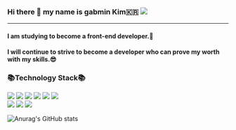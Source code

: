 ### Hi there 👋  my name is gabmin Kim🇰🇷  <img src="https://img.shields.io/badge/rlarkqals@gmail.com-EA4335?style=flat&logo=Gmail&logoColor=white"/>
<hr/>

#### I am studying to become a front-end developer.📒   

#### I will continue to strive to become a developer who can prove my worth with my skills.😎

### 📚Technology Stack📚
<img src="https://img.shields.io/badge/HTML5-E34F26?style=flat&logo=HTML5&logoColor=white"/> <img src="https://img.shields.io/badge/CSS3-1572B6?style=flat&logo=CSS3&logoColor=white"/> <img src="https://img.shields.io/badge/JavaScript-F7DF1E?style=flat&logo=JavaScript&logoColor=white"/> <img src="https://img.shields.io/badge/React-61DAFB?style=flat&logo=React&logoColor=white"/>
<img src="https://img.shields.io/badge/Redux-764ABC?style=flat&logo=Redux&logoColor=white"/> <img src="https://img.shields.io/badge/styled components-DB7093?style=flat&logo=styled-components&logoColor=white"/>    
<img src="https://img.shields.io/badge/Amazon AWS-232F3E?style=flat&logo=Amazon AWS&logoColor=white"/> <img src="https://img.shields.io/badge/Firebase-FFCA28?style=flat&logo=Firebase&logoColor=white"/> <img src="https://img.shields.io/badge/Cypress-17202C?style=flat&logo=Cypress&logoColor=white"/> 


![Anurag's GitHub stats](https://github-readme-stats.vercel.app/api?username=gabmin&show_icons=true&theme=gruvbox_light)
